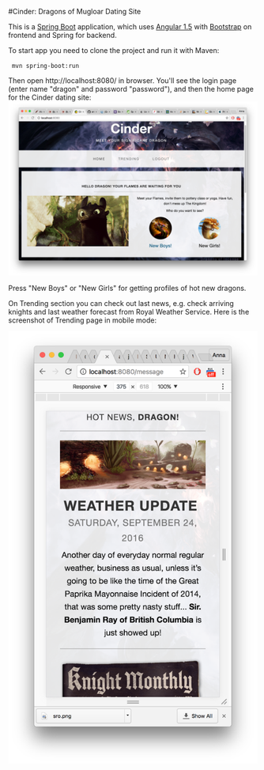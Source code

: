 #Cinder: Dragons of Mugloar Dating Site

This is a [Spring Boot](https://spring.io/)  application, which uses [Angular 1.5](https://angularjs.org/) with [Bootstrap](http://getbootstrap.com/) on frontend and Spring for backend.  

To start app you need to clone the project and run it with Maven:

	 mvn spring-boot:run
Then open http://localhost:8080/ in browser. You'll see the login page (enter name "dragon" and password "password"), and then the home page for the Cinder dating site:
![Cinder Home page](https://raw.githubusercontent.com/anka976/mugloar-dating/master/src/test/resources/dating_home.png "Home page")

Press "New Boys" or "New Girls" for getting profiles of hot new dragons.

On Trending section you can check out last news, e.g. check arriving knights and last weather forecast from Royal Weather Service. Here is the screenshot of Trending page in mobile mode:

![Trending news in mobile mode](https://raw.githubusercontent.com/anka976/mugloar-dating/master/src/test/resources/news-mobile.png "Trending in mobile mode")
